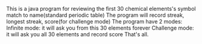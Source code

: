 This is a java program for reviewing the first 30 chemical elements's symbol match to name(standard periodic table)
The program will record streak, longest streak, score(for challenge mode)
The program have 2 modes: 
  Infinite mode: it will ask you from this 30 elements forever
  Challenge mode: it will ask you all 30 elements and record score
That's all.
